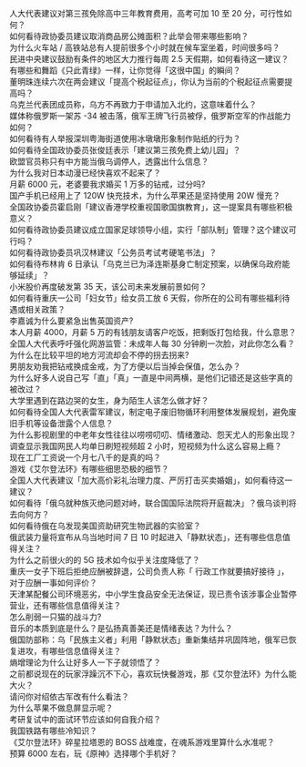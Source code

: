 人大代表建议对第三孩免除高中三年教育费用，高考可加 10 至 20 分，可行性如何？  
如何看待政协委员建议取消商品房公摊面积？此举会带来哪些影响？  
为什么火车站 / 高铁站总有人提前很多个小时就在候车室坐着，时间很多吗？  
民进中央建议鼓励有条件的地区大力推行每周 2.5 天假期，如何看待这一建议？  
有哪些和舞蹈《只此青绿》一样，让你觉得「这很中国」的瞬间？  
董明珠连续六次在两会建议「提高个税起征点」，你认为当前的个税起征点需要提高吗？  
乌克兰代表团成员称，乌方不再致力于申请加入北约，这意味着什么？  
媒体称俄罗斯一架苏 -34 被击落，俄军王牌飞行员被俘，俄罗斯空军的作战能力如何？  
如何看待有人举报深圳粤海街道使用冰墩墩形象制作贴纸的行为？  
如何看待全国政协委员张俊廷表示「建议第三孩免费上幼儿园」？  
欧盟官员称只有中方能当俄乌调停人，透露出什么信息？  
为什么我对日本动漫已经快喜欢不起来了？  
月薪 6000 元，老婆要我求婚买 1 万多的钻戒，过分吗?  
国产手机已经用上了 120W 快充技术，为什么苹果还是坚持使用 20W 慢充？  
全国政协委员霍启刚「建议香港学校重视国歌国旗教育」，这一提案具有哪些积极意义？  
如何看待政协委员建议成立国家足球领导小组，实行「部队制」管理？这个建议可行吗？  
如何看待政协委员巩汉林建议「公务员考试考硬笔书法」？  
如何看待布林肯 6 日承认「乌克兰已为泽连斯基身亡制定预案，以确保乌政府能够延续」？  
小米股价再度破发第 35 天，该公司未来发展前景如何？  
如何看待重庆一公司「妇女节」给女员工放 6 天假，你所在的公司有哪些福利待遇或相关政策？  
李嘉诚为什么要紧急出售英国资产?  
本人月薪 4000，月薪 5 万的有钱朋友请客户吃饭，把剩饭打包给我，什么意思？  
全国人大代表呼吁强化网游监管：未成年人每 30 分钟刷一次脸，对此你怎么看？  
为什么在比较平坦的地方河流却会不停的拐去拐来?  
男朋友劝我把钻戒换成金戒，为了方便以后当掉会保值，怎么办？  
为什么好多人说自己写「直」「真」一直是中间两横，是他们记错还是这些字真的被改过？  
大学里遇到在路边哭的女生，身为陌生人该怎么做才好？  
如何看待全国人大代表雷军建议，制定电子废旧物循环利用整体发展规划，避免废旧手机等设备泄露个人信息？  
为什么影视剧里的中老年女性往往以唠唠叨叨、情绪激动、怨天尤人的形象出现？  
调查显示我国网民人均单日刷短视频超 2 小时，短视频为什么这么容易上瘾？  
现在工厂工资说一个月七八千的是真的吗？  
游戏《艾尔登法环》有哪些细思恐极的细节？  
全国人大代表建议「加大高价彩礼治理力度、严厉打击买卖婚姻」，如何看待这一建议？  
如何看待「俄乌就种族灭绝问题对峙，联合国国际法院将开庭裁决」？俄乌谈判将去向何方？  
如何看待俄在乌发现美国资助研究生物武器的实验室？  
俄武装力量将宣布从乌当地时间 7 日 10 时起进入「静默状态」，还有哪些信息值得关注？  
为什么之前很火的的 5G 技术如今似乎关注度降低了？  
重庆一女子下班后拒绝应酬被辞退，公司负责人称「 行政工作就要搞好接待 」，对于应酬一事如何评价？  
天津某配餐公司环境恶劣，中小学生食品安全无法保证，现已责令该涉事企业暂停营业，还有哪些信息值得关注？  
怎么削弱一只猫的战斗力?  
音乐的本质到底是什么？是弘扬真善美还是情绪表达？为什么？  
俄国防部称：乌「民族主义者」利用「静默状态」重新集结并巩固阵地，俄军已恢复进攻，有哪些信息值得关注？  
熵增理论为什么让好多人一下子就领悟了？  
之前都说现在的玩家浮躁沉不下心，喜欢玩快餐游戏，那《艾尔登法环》为什么能大火？  
请问你对绍依古军改有什么看法？  
为什么苹果不做息屏显示呢？  
考研复试中的面试环节应该如何自我介绍？  
我国铁路有哪些冷知识？  
《艾尔登法环》碎星拉塔恩的 BOSS 战难度，在魂系游戏里算什么水准呢？  
预算 6000 左右，玩《原神》选择哪个手机好？  
